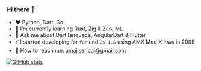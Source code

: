 ### Hi there 👋

- ❤️ Python, Dart, Go
- 🌱 I’m currently learning Rust, Zig & Zen, ML
- 💬 Ask me about Dart language, AngularDart & Flutter
- ⚡ I started developing for `fun` and `CS 1.6` using AMX Mod X `Pawn` in 2008
- 📧 How to reach me: [amajisenpai@gmail.com](mailto:amajisenpai@gmail.com)

[![GitHub stats](https://github-readme-stats.vercel.app/api?username=ykmnkmi&count_private=true&show_icons=true)](https://github.com/ykmnkmi)  

